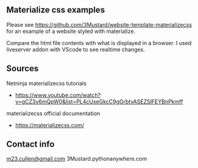## Materialize css examples
Please see https://github.com/3Mustard/website-template-materializecss for an example of a website styled with materialize.

Compare the html file contents with what is displayed in a browser. 
I used liveserver addon with VScode to see realtime changes.

## Sources

Netninja materializecss tutorials
- https://www.youtube.com/watch?v=gCZ3y6mQpW0&list=PL4cUxeGkcC9gGrbtvASEZSlFEYBnPkmff

materializecss official documentation 
- https://materializecss.com/

## Contact info 

m23.cullen@gmail.com
3Mustard.pythonanywhere.com
